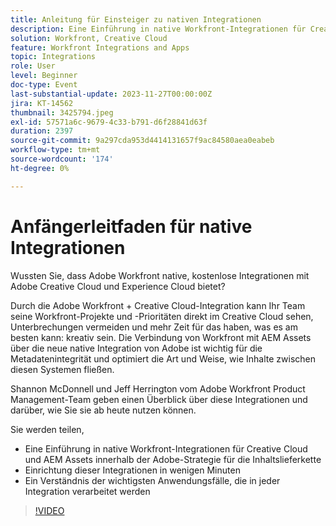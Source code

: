 ```yaml
---
title: Anleitung für Einsteiger zu nativen Integrationen
description: Eine Einführung in native Workfront-Integrationen für Creative Cloud und AEM Assets innerhalb der Adobe-Strategie für die Inhaltslieferkette
solution: Workfront, Creative Cloud
feature: Workfront Integrations and Apps
topic: Integrations
role: User
level: Beginner
doc-type: Event
last-substantial-update: 2023-11-27T00:00:00Z
jira: KT-14562
thumbnail: 3425794.jpeg
exl-id: 57571a6c-9679-4c33-b791-d6f28841d63f
duration: 2397
source-git-commit: 9a297cda953d4414131657f9ac84580aea0eabeb
workflow-type: tm+mt
source-wordcount: '174'
ht-degree: 0%

---
```


# Anfängerleitfaden für native Integrationen

Wussten Sie, dass Adobe Workfront native, kostenlose Integrationen mit Adobe Creative Cloud und Experience Cloud bietet?

Durch die Adobe Workfront + Creative Cloud-Integration kann Ihr Team seine Workfront-Projekte und -Prioritäten direkt im Creative Cloud sehen, Unterbrechungen vermeiden und mehr Zeit für das haben, was es am besten kann: kreativ sein. Die Verbindung von Workfront mit AEM Assets über die neue native Integration von Adobe ist wichtig für die Metadatenintegrität und optimiert die Art und Weise, wie Inhalte zwischen diesen Systemen fließen.

Shannon McDonnell und Jeff Herrington vom Adobe Workfront Product Management-Team geben einen Überblick über diese Integrationen und darüber, wie Sie sie ab heute nutzen können.

Sie werden teilen,

* Eine Einführung in native Workfront-Integrationen für Creative Cloud und AEM Assets innerhalb der Adobe-Strategie für die Inhaltslieferkette
* Einrichtung dieser Integrationen in wenigen Minuten
* Ein Verständnis der wichtigsten Anwendungsfälle, die in jeder Integration verarbeitet werden

>[!VIDEO](https://video.tv.adobe.com/v/3425794/?learn=on)
